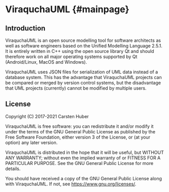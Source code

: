 ViraquchaUML {#mainpage}
================================================================================

Introduction
------------

ViraquchaUML is an open source modelling tool for software architects as well as
software engineers based on the Unified Modelling Language 2.5.1. It is entirely 
written in C++ using the open source library Qt and should therefore work on all 
major operating systems supported by Qt (Android/Linux, MacOS and Windows).

ViraquchaUML uses JSON files for serialization of UML data instead of a database 
system. This has the advantage that ViraquchaUML projects can be compared or 
merged by version control systems, but the disadvantage that UML projects 
(currently) cannot be modified by multiple users.

License
-------

Copyright (C) 2017-2021 Carsten Huber

ViraquchaUML is free software: you can redistribute it and/or modify it under 
the terms of the GNU General Public License as published by the Free Software 
Foundation, either version 3 of the License, or (at your option) any later 
version.

ViraquchaUML is distributed in the hope that it will be useful, but WITHOUT ANY 
WARRANTY; without even the implied warranty of or FITNESS FOR A PARTICULAR 
PURPOSE. See the GNU General Public License for more details.

You should have received a copy of the GNU General Public License along with 
ViraquchaUML. If not, see <https://www.gnu.org/licenses/>.
